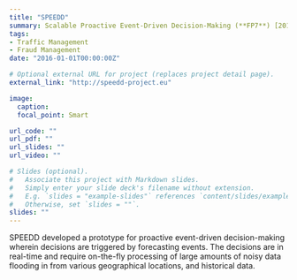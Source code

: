 ```yaml
---
title: "SPEEDD"
summary: Scalable Proactive Event-Driven Decision-Making (**FP7**) [2016 - 2017].
tags:
- Traffic Management
- Fraud Management
date: "2016-01-01T00:00:00Z"

# Optional external URL for project (replaces project detail page).
external_link: "http://speedd-project.eu"

image:
  caption:
  focal_point: Smart

url_code: ""
url_pdf: ""
url_slides: ""
url_video: ""

# Slides (optional).
#   Associate this project with Markdown slides.
#   Simply enter your slide deck's filename without extension.
#   E.g. `slides = "example-slides"` references `content/slides/example-slides.md`.
#   Otherwise, set `slides = ""`.
slides: ""
---
```


SPEEDD developed a prototype for proactive event-driven decision-making wherein decisions are triggered by forecasting events. The decisions are in real-time and require on-the-fly processing of large amounts of noisy data flooding in from various geographical locations, and historical data.
